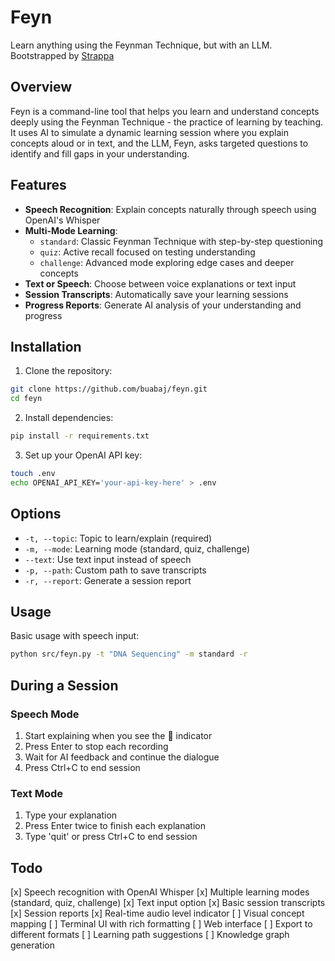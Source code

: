 # Feyn

Learn anything using the Feynman Technique, but with an LLM. Bootstrapped by [Strappa](https://github.com/buabaj/strappa)

## Overview

Feyn is a command-line tool that helps you learn and understand concepts deeply using the Feynman Technique - the practice of learning by teaching. It uses AI to simulate a dynamic learning session where you explain concepts aloud or in text, and the LLM, Feyn, asks targeted questions to identify and fill gaps in your understanding.

## Features

- **Speech Recognition**: Explain concepts naturally through speech using OpenAI's Whisper
- **Multi-Mode Learning**:
  - `standard`: Classic Feynman Technique with step-by-step questioning
  - `quiz`: Active recall focused on testing understanding
  - `challenge`: Advanced mode exploring edge cases and deeper concepts
- **Text or Speech**: Choose between voice explanations or text input
- **Session Transcripts**: Automatically save your learning sessions
- **Progress Reports**: Generate AI analysis of your understanding and progress

## Installation

1. Clone the repository:

```bash
git clone https://github.com/buabaj/feyn.git
cd feyn
```

2. Install dependencies:

```bash
pip install -r requirements.txt
```

3. Set up your OpenAI API key:

```bash
touch .env
echo OPENAI_API_KEY='your-api-key-here' > .env
```

## Options

- `-t, --topic`: Topic to learn/explain (required)
- `-m, --mode`: Learning mode (standard, quiz, challenge)
- `--text`: Use text input instead of speech
- `-p, --path`: Custom path to save transcripts
- `-r, --report`: Generate a session report

## Usage

Basic usage with speech input:

```bash
python src/feyn.py -t "DNA Sequencing" -m standard -r
```

## During a Session

### Speech Mode

1. Start explaining when you see the 🎤 indicator
2. Press Enter to stop each recording
3. Wait for AI feedback and continue the dialogue
4. Press Ctrl+C to end session

### Text Mode

1. Type your explanation
2. Press Enter twice to finish each explanation
3. Type 'quit' or press Ctrl+C to end session

## Todo

[x]  Speech recognition with OpenAI Whisper
[x]  Multiple learning modes (standard, quiz, challenge)
[x]  Text input option
[x]  Basic session transcripts
[x]  Session reports
[x]  Real-time audio level indicator
[ ]  Visual concept mapping
[ ]  Terminal UI with rich formatting
[ ]  Web interface
[ ]  Export to different formats
[ ]  Learning path suggestions
[ ]  Knowledge graph generation

